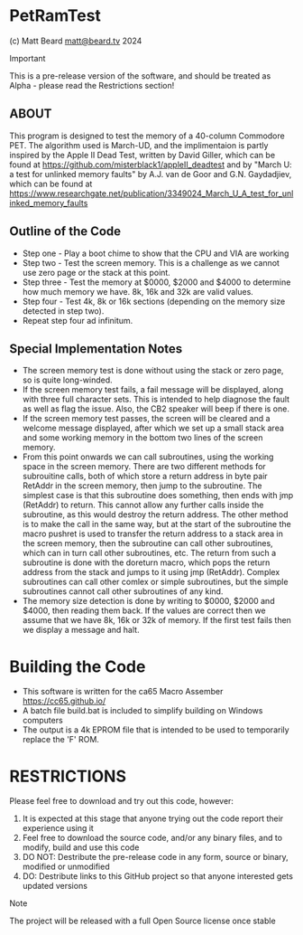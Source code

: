 # PetRamTest

 (c) Matt Beard <matt@beard.tv> 2024 

> [!IMPORTANT]
> This is a pre-release version of the software, and should be treated as Alpha - please read the Restrictions section!

## ABOUT
This program is designed to test the memory of a 40-column Commodore PET.
The algorithm used is March-UD, and the implimentaion is partly inspired by the Apple II Dead Test,
written by David Giller, which can be found at https://github.com/misterblack1/appleII_deadtest 
and by "March U: a test for unlinked memory faults" by A.J. van de Goor and G.N. Gaydadjiev, which
can be found at https://www.researchgate.net/publication/3349024_March_U_A_test_for_unlinked_memory_faults

## Outline of the Code
* Step one - Play a boot chime to show that the CPU and VIA are working
* Step two - Test the screen memory. This is a challenge as we cannot use zero page or the stack at this point.
* Step three - Test the memory at $0000, $2000 and $4000 to determine how much memory we have. 8k, 16k and 32k are valid values.
* Step four - Test 4k, 8k or 16k sections (depending on the memory size detected in step two).
* Repeat step four ad infinitum.

## Special Implementation Notes
* The screen memory test is done without using the stack or zero page, so is quite long-winded.
* If the screen memory test fails, a fail message will be displayed, along with three full character sets.
  This is intended to help diagnose the fault as well as flag the issue. Also, the CB2 speaker will beep if there is one.
* If the screen memory test passes, the screen will be cleared and a welcome message displayed, after which we set up
  a small stack area and some working memory in the bottom two lines of the screen memory.
* From this point onwards we can call subroutines, using the working space in the screen memory. There are two different
  methods for subrouitine calls, both of which store a return address in byte pair RetAddr in the screen memory, then jump
  to the subroutine. The simplest case is that this subroutine does something, then ends with jmp (RetAddr) to return.
  This cannot allow any further calls inside the subroutine, as this would destroy the return address. The other method is
  to make the call in the same way, but at the start of the subroutine the macro pushret is used to transfer the return
  address to a stack area in the screen memory, then the subroutine can call other subroutines, which can in turn call
  other subroutines, etc. The return from such a subroutine is done with the doreturn macro, which pops the return address 
  from the stack and jumps to it using jmp (RetAddr). Complex subroutines can call other comlex or simple subroutines, 
  but the simple subroutines cannot call other subroutines of any kind.
* The memory size detection is done by writing to $0000, $2000 and $4000, then reading them back. If the values are correct
  then we assume that we have 8k, 16k or 32k of memory. If the first test fails then we display a message and halt.

# Building the Code
* This software is written for the ca65 Macro Assember https://cc65.github.io/
* A batch file build.bat is included to simplify building on Windows computers
* The output is a 4k EPROM file that is intended to be used to temporarily replace the 'F' ROM.

# RESTRICTIONS
Please feel free to download and try out this code, however:

 1. It is expected at this stage that anyone trying out the code report their experience using it
 1. Feel free to download the source code, and/or any binary files, and to modify, build and use this code
 1. DO NOT: Destribute the pre-release code in any form, source or binary, modified or unmodified
 1. DO: Destribute links to this GitHub project so that anyone interested gets updated versions

> [!NOTE]
>  The project will be released with a full Open Source license once stable
